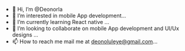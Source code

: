 - 👋 Hi, I’m @Deonorla
- 👀 I’m interested in mobile App development...
- 🌱 I’m currently learning React native ...
- 💞️ I’m looking to collaborate on mobile App development and UI/Ux designs  ...
- 📫 How to reach me  mail me at deonoluleye@gmail.com...

<!---
Deonorla/Deonorla is a ✨ special ✨ repository because its `README.md` (this file) appears on your GitHub profile.
You can click the Preview link to take a look at your changes.
--->
